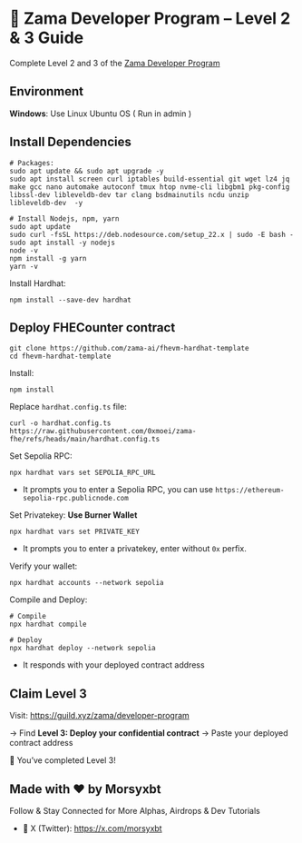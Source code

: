 # 🧩 Zama Developer Program – Level 2 & 3 Guide

Complete Level 2 and 3 of the [Zama Developer Program](https://guild.xyz/zama/developer-program)

## Environment
**Windows**: Use Linux Ubuntu OS ( Run in admin )

## Install Dependencies
```console
# Packages:
sudo apt update && sudo apt upgrade -y
sudo apt install screen curl iptables build-essential git wget lz4 jq make gcc nano automake autoconf tmux htop nvme-cli libgbm1 pkg-config libssl-dev libleveldb-dev tar clang bsdmainutils ncdu unzip libleveldb-dev  -y

# Install Nodejs, npm, yarn
sudo apt update
sudo curl -fsSL https://deb.nodesource.com/setup_22.x | sudo -E bash -
sudo apt install -y nodejs
node -v
npm install -g yarn
yarn -v

```
Install Hardhat:
```
npm install --save-dev hardhat
```

## Deploy FHECounter contract
```
git clone https://github.com/zama-ai/fhevm-hardhat-template
cd fhevm-hardhat-template
```

Install:
```
npm install
```

Replace `hardhat.config.ts` file:
```
curl -o hardhat.config.ts https://raw.githubusercontent.com/0xmoei/zama-fhe/refs/heads/main/hardhat.config.ts

```

Set Sepolia RPC:
```
npx hardhat vars set SEPOLIA_RPC_URL
```
* It prompts you to enter a Sepolia RPC, you can use `https://ethereum-sepolia-rpc.publicnode.com`

Set Privatekey: **Use Burner Wallet**
```
npx hardhat vars set PRIVATE_KEY
```
* It prompts you to enter a privatekey, enter without `0x` perfix.

Verify your wallet:
```
npx hardhat accounts --network sepolia
```

Compile and Deploy:
```
# Compile
npx hardhat compile

# Deploy
npx hardhat deploy --network sepolia
```

* It responds with your deployed contract address

## Claim Level 3

Visit:
https://guild.xyz/zama/developer-program

→ Find **Level 3: Deploy your confidential contract**
→ Paste your deployed contract address

🎉 You’ve completed Level 3!

## Made with ❤️ by Morsyxbt

Follow & Stay Connected for More Alphas, Airdrops & Dev Tutorials

- 📍 X (Twitter): https://x.com/morsyxbt

